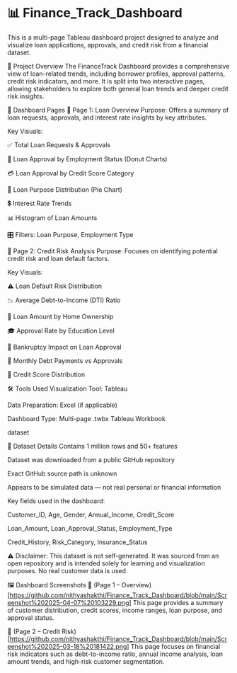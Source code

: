 # 📊 Finance_Track_Dashboard

This is a multi-page Tableau dashboard project designed to analyze and visualize loan applications, approvals, and credit risk from a financial dataset.

🚀 Project Overview
The FinanceTrack Dashboard provides a comprehensive view of loan-related trends, including borrower profiles, approval patterns, credit risk indicators, and more. It is split into two interactive pages, allowing stakeholders to explore both general loan trends and deeper credit risk insights.

📁 Dashboard Pages
📄 Page 1: Loan Overview
Purpose: Offers a summary of loan requests, approvals, and interest rate insights by key attributes.

Key Visuals:

✅ Total Loan Requests & Approvals

💼 Loan Approval by Employment Status (Donut Charts)

💳 Loan Approval by Credit Score Category

🧠 Loan Purpose Distribution (Pie Chart)

💲 Interest Rate Trends

📊 Histogram of Loan Amounts

🎛️ Filters: Loan Purpose, Employment Type

📄 Page 2: Credit Risk Analysis
Purpose: Focuses on identifying potential credit risk and loan default factors.

Key Visuals:

⚠️ Loan Default Risk Distribution

📉 Average Debt-to-Income (DTI) Ratio

🏡 Loan Amount by Home Ownership

🎓 Approval Rate by Education Level

🔁 Bankruptcy Impact on Loan Approval

💸 Monthly Debt Payments vs Approvals

🔢 Credit Score Distribution

🛠️ Tools Used
Visualization Tool: Tableau

Data Preparation: Excel (if applicable)

Dashboard Type: Multi-page .twbx Tableau Workbook

dataset

📁 Dataset Details
Contains 1 million rows and 50+ features

Dataset was downloaded from a public GitHub repository

Exact GitHub source path is unknown

Appears to be simulated data — not real personal or financial information

Key fields used in the dashboard:

Customer_ID, Age, Gender, Annual_Income, Credit_Score

Loan_Amount, Loan_Approval_Status, Employment_Type

Credit_History, Risk_Category, Insurance_Status

⚠️ Disclaimer: This dataset is not self-generated. It was sourced from an open repository and is intended solely for learning and visualization purposes. No real customer data is used.

🖼️ Dashboard Screenshots
📌 (Page 1 – Overview) [https://github.com/nithyashakthi/Finance_Track_Dashboard/blob/main/Screenshot%202025-04-07%20103229.png]
This page provides a summary of customer distribution, credit scores, income ranges, loan purpose, and approval status.


📌 (Page 2 – Credit Risk) [https://github.com/nithyashakthi/Finance_Track_Dashboard/blob/main/Screenshot%202025-03-18%20181422.png]
This page focuses on financial risk indicators such as debt-to-income ratio, annual income analysis, loan amount trends, and high-risk customer segmentation.

